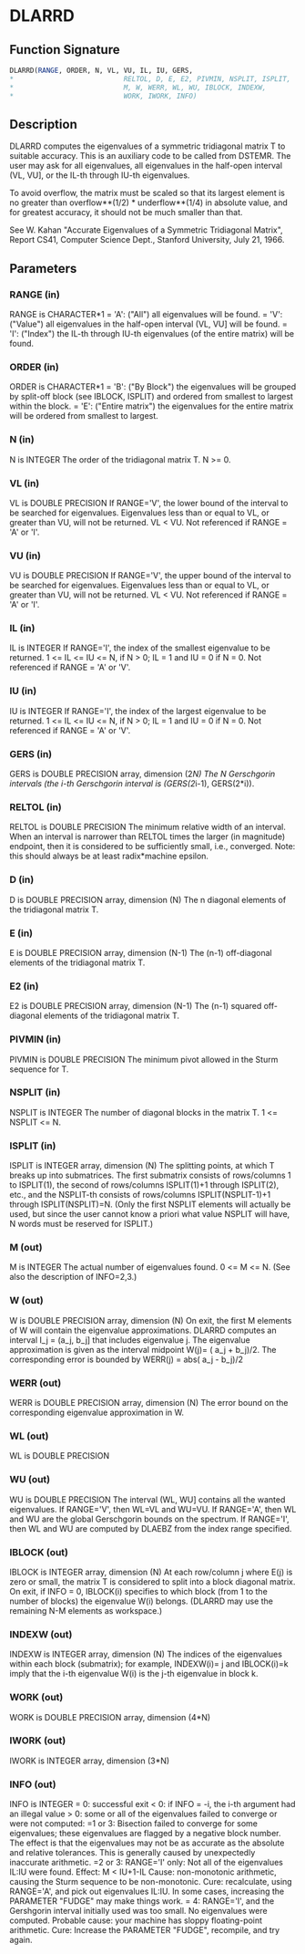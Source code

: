 # DLARRD

## Function Signature

```fortran
DLARRD(RANGE, ORDER, N, VL, VU, IL, IU, GERS,
*                           RELTOL, D, E, E2, PIVMIN, NSPLIT, ISPLIT,
*                           M, W, WERR, WL, WU, IBLOCK, INDEXW,
*                           WORK, IWORK, INFO)
```

## Description


 DLARRD computes the eigenvalues of a symmetric tridiagonal
 matrix T to suitable accuracy. This is an auxiliary code to be
 called from DSTEMR.
 The user may ask for all eigenvalues, all eigenvalues
 in the half-open interval (VL, VU], or the IL-th through IU-th
 eigenvalues.

 To avoid overflow, the matrix must be scaled so that its
 largest element is no greater than overflow**(1/2) * underflow**(1/4) in absolute value, and for greatest
 accuracy, it should not be much smaller than that.

 See W. Kahan "Accurate Eigenvalues of a Symmetric Tridiagonal
 Matrix", Report CS41, Computer Science Dept., Stanford
 University, July 21, 1966.

## Parameters

### RANGE (in)

RANGE is CHARACTER*1 = 'A': ("All") all eigenvalues will be found. = 'V': ("Value") all eigenvalues in the half-open interval (VL, VU] will be found. = 'I': ("Index") the IL-th through IU-th eigenvalues (of the entire matrix) will be found.

### ORDER (in)

ORDER is CHARACTER*1 = 'B': ("By Block") the eigenvalues will be grouped by split-off block (see IBLOCK, ISPLIT) and ordered from smallest to largest within the block. = 'E': ("Entire matrix") the eigenvalues for the entire matrix will be ordered from smallest to largest.

### N (in)

N is INTEGER The order of the tridiagonal matrix T. N >= 0.

### VL (in)

VL is DOUBLE PRECISION If RANGE='V', the lower bound of the interval to be searched for eigenvalues. Eigenvalues less than or equal to VL, or greater than VU, will not be returned. VL < VU. Not referenced if RANGE = 'A' or 'I'.

### VU (in)

VU is DOUBLE PRECISION If RANGE='V', the upper bound of the interval to be searched for eigenvalues. Eigenvalues less than or equal to VL, or greater than VU, will not be returned. VL < VU. Not referenced if RANGE = 'A' or 'I'.

### IL (in)

IL is INTEGER If RANGE='I', the index of the smallest eigenvalue to be returned. 1 <= IL <= IU <= N, if N > 0; IL = 1 and IU = 0 if N = 0. Not referenced if RANGE = 'A' or 'V'.

### IU (in)

IU is INTEGER If RANGE='I', the index of the largest eigenvalue to be returned. 1 <= IL <= IU <= N, if N > 0; IL = 1 and IU = 0 if N = 0. Not referenced if RANGE = 'A' or 'V'.

### GERS (in)

GERS is DOUBLE PRECISION array, dimension (2*N) The N Gerschgorin intervals (the i-th Gerschgorin interval is (GERS(2*i-1), GERS(2*i)).

### RELTOL (in)

RELTOL is DOUBLE PRECISION The minimum relative width of an interval. When an interval is narrower than RELTOL times the larger (in magnitude) endpoint, then it is considered to be sufficiently small, i.e., converged. Note: this should always be at least radix*machine epsilon.

### D (in)

D is DOUBLE PRECISION array, dimension (N) The n diagonal elements of the tridiagonal matrix T.

### E (in)

E is DOUBLE PRECISION array, dimension (N-1) The (n-1) off-diagonal elements of the tridiagonal matrix T.

### E2 (in)

E2 is DOUBLE PRECISION array, dimension (N-1) The (n-1) squared off-diagonal elements of the tridiagonal matrix T.

### PIVMIN (in)

PIVMIN is DOUBLE PRECISION The minimum pivot allowed in the Sturm sequence for T.

### NSPLIT (in)

NSPLIT is INTEGER The number of diagonal blocks in the matrix T. 1 <= NSPLIT <= N.

### ISPLIT (in)

ISPLIT is INTEGER array, dimension (N) The splitting points, at which T breaks up into submatrices. The first submatrix consists of rows/columns 1 to ISPLIT(1), the second of rows/columns ISPLIT(1)+1 through ISPLIT(2), etc., and the NSPLIT-th consists of rows/columns ISPLIT(NSPLIT-1)+1 through ISPLIT(NSPLIT)=N. (Only the first NSPLIT elements will actually be used, but since the user cannot know a priori what value NSPLIT will have, N words must be reserved for ISPLIT.)

### M (out)

M is INTEGER The actual number of eigenvalues found. 0 <= M <= N. (See also the description of INFO=2,3.)

### W (out)

W is DOUBLE PRECISION array, dimension (N) On exit, the first M elements of W will contain the eigenvalue approximations. DLARRD computes an interval I_j = (a_j, b_j] that includes eigenvalue j. The eigenvalue approximation is given as the interval midpoint W(j)= ( a_j + b_j)/2. The corresponding error is bounded by WERR(j) = abs( a_j - b_j)/2

### WERR (out)

WERR is DOUBLE PRECISION array, dimension (N) The error bound on the corresponding eigenvalue approximation in W.

### WL (out)

WL is DOUBLE PRECISION

### WU (out)

WU is DOUBLE PRECISION The interval (WL, WU] contains all the wanted eigenvalues. If RANGE='V', then WL=VL and WU=VU. If RANGE='A', then WL and WU are the global Gerschgorin bounds on the spectrum. If RANGE='I', then WL and WU are computed by DLAEBZ from the index range specified.

### IBLOCK (out)

IBLOCK is INTEGER array, dimension (N) At each row/column j where E(j) is zero or small, the matrix T is considered to split into a block diagonal matrix. On exit, if INFO = 0, IBLOCK(i) specifies to which block (from 1 to the number of blocks) the eigenvalue W(i) belongs. (DLARRD may use the remaining N-M elements as workspace.)

### INDEXW (out)

INDEXW is INTEGER array, dimension (N) The indices of the eigenvalues within each block (submatrix); for example, INDEXW(i)= j and IBLOCK(i)=k imply that the i-th eigenvalue W(i) is the j-th eigenvalue in block k.

### WORK (out)

WORK is DOUBLE PRECISION array, dimension (4*N)

### IWORK (out)

IWORK is INTEGER array, dimension (3*N)

### INFO (out)

INFO is INTEGER = 0: successful exit < 0: if INFO = -i, the i-th argument had an illegal value > 0: some or all of the eigenvalues failed to converge or were not computed: =1 or 3: Bisection failed to converge for some eigenvalues; these eigenvalues are flagged by a negative block number. The effect is that the eigenvalues may not be as accurate as the absolute and relative tolerances. This is generally caused by unexpectedly inaccurate arithmetic. =2 or 3: RANGE='I' only: Not all of the eigenvalues IL:IU were found. Effect: M < IU+1-IL Cause: non-monotonic arithmetic, causing the Sturm sequence to be non-monotonic. Cure: recalculate, using RANGE='A', and pick out eigenvalues IL:IU. In some cases, increasing the PARAMETER "FUDGE" may make things work. = 4: RANGE='I', and the Gershgorin interval initially used was too small. No eigenvalues were computed. Probable cause: your machine has sloppy floating-point arithmetic. Cure: Increase the PARAMETER "FUDGE", recompile, and try again.

